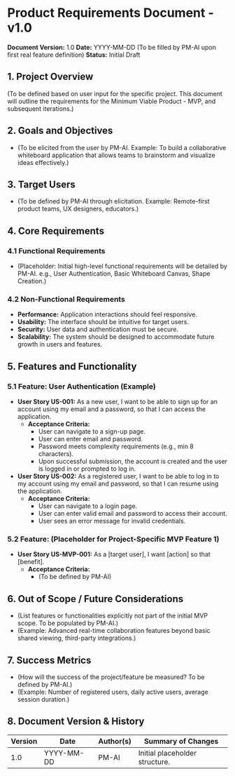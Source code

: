 # Product Requirements Document - v1.0

**Document Version:** 1.0
**Date:** YYYY-MM-DD (To be filled by PM-AI upon first real feature definition)
**Status:** Initial Draft

## 1. Project Overview
(To be defined based on user input for the specific project. This document will outline the requirements for the Minimum Viable Product - MVP, and subsequent iterations.)

## 2. Goals and Objectives
*   (To be elicited from the user by PM-AI. Example: To build a collaborative whiteboard application that allows teams to brainstorm and visualize ideas effectively.)

## 3. Target Users
*   (To be defined by PM-AI through elicitation. Example: Remote-first product teams, UX designers, educators.)

## 4. Core Requirements
### 4.1 Functional Requirements
*   (Placeholder: Initial high-level functional requirements will be detailed by PM-AI. e.g., User Authentication, Basic Whiteboard Canvas, Shape Creation.)
### 4.2 Non-Functional Requirements
*   **Performance:** Application interactions should feel responsive.
*   **Usability:** The interface should be intuitive for target users.
*   **Security:** User data and authentication must be secure.
*   **Scalability:** The system should be designed to accommodate future growth in users and features.

## 5. Features and Functionality

### 5.1 Feature: User Authentication (Example)
*   **User Story US-001:** As a new user, I want to be able to sign up for an account using my email and a password, so that I can access the application.
    *   **Acceptance Criteria:**
        *   User can navigate to a sign-up page.
        *   User can enter email and password.
        *   Password meets complexity requirements (e.g., min 8 characters).
        *   Upon successful submission, the account is created and the user is logged in or prompted to log in.
*   **User Story US-002:** As a registered user, I want to be able to log in to my account using my email and password, so that I can resume using the application.
    *   **Acceptance Criteria:**
        *   User can navigate to a login page.
        *   User can enter valid email and password to access their account.
        *   User sees an error message for invalid credentials.

### 5.2 Feature: (Placeholder for Project-Specific MVP Feature 1)
*   **User Story US-MVP-001:** As a [target user], I want [action] so that [benefit].
    *   **Acceptance Criteria:**
        *   (To be defined by PM-AI)

## 6. Out of Scope / Future Considerations
*   (List features or functionalities explicitly not part of the initial MVP scope. To be populated by PM-AI.)
*   (Example: Advanced real-time collaboration features beyond basic shared viewing, third-party integrations.)

## 7. Success Metrics
*   (How will the success of the project/feature be measured? To be defined by PM-AI.)
*   (Example: Number of registered users, daily active users, average session duration.)

## 8. Document Version & History
| Version | Date       | Author(s) | Summary of Changes                 |
|---------|------------|-----------|------------------------------------|
| 1.0     | YYYY-MM-DD | PM-AI     | Initial placeholder structure.       |